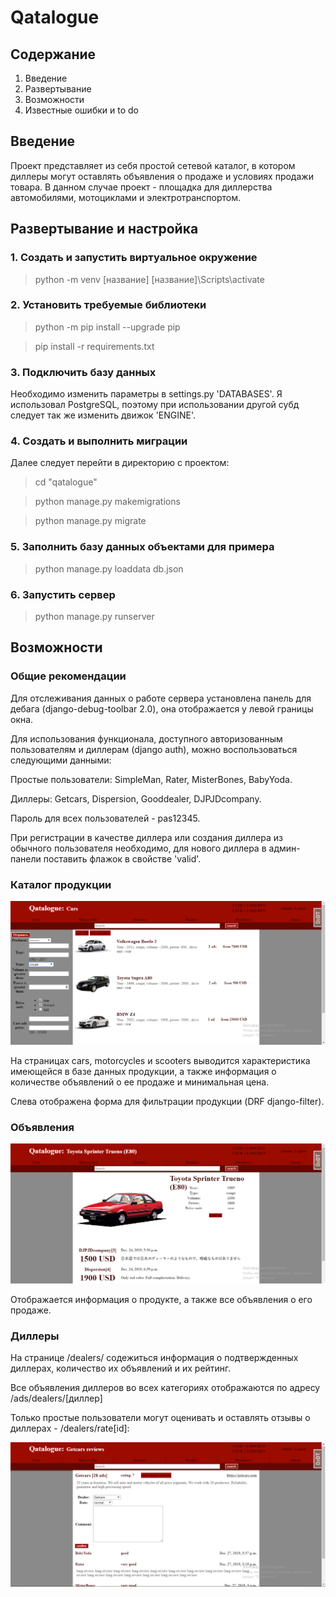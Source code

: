 # Qatalogue
## Содержание
1. Введение
2. Развертывание
3. Возможности
4. Известные ошибки и to do
## Введение
Проект представляет из себя простой сетевой каталог, в котором диллеры могут оставлять объявления о продаже и условиях продажи товара.
В данном случае проект - площадка для диллерства автомобилями, мотоциклами и электротранспортом.
## Развертывание и настройка
### 1. Создать и запустить виртуальное окружение
> python -m venv [название]
[название]\Scripts\activate

### 2. Установить требуемые библиотеки
> python -m pip install --upgrade pip

>pip install -r requirements.txt

### 3.  Подключить базу данных
Необходимо изменить параметры в settings.py 'DATABASES'. Я использовал PostgreSQL, поэтому при использовании другой субд следует так же
изменить движок 'ENGINE'.

### 4. Создать и выполнить миграции
Далее следует перейти в директорию с проектом:
> cd "qatalogue"

>python manage.py makemigrations

>python manage.py migrate

### 5. Заполнить базу данных объектами для примера
> python manage.py loaddata db.json

### 6. Запустить сервер
> python manage.py runserver

## Возможности
### Общие рекомендации
Для отслеживания данных о работе сервера установлена панель для дебага (django-debug-toolbar 2.0), она отображается у левой границы
окна.

Для использования функционала, доступного авторизованным пользователям и диллерам (django auth), можно воспользоваться следующими
данными:

Простые пользователи: SimpleMan, Rater, MisterBones, BabyYoda.

Диллеры: Getcars, Dispersion, Gooddealer, DJPJDcompany.

Пароль для всех пользователей - pas12345.

При регистрации в качестве диллера или создания диллера из обычного пользователя необходимо, для нового диллера в админ-панели
поставить флажок в свойстве 'valid'.

### Каталог продукции

![](https://github.com/Ktwru/Qatalogue/blob/master/screenshots/Products.PNG "Cars, type - coupe, drive unit: rear and foward")

На страницах cars, motorcycles и scooters выводится характеристика имеющейся в базе данных продукции, а также информация о количестве
объявлений о ее продаже и минимальная цена.

Слева отображена форма для фильтрации продукции (DRF django-filter).

### Объявления

![](https://github.com/Ktwru/Qatalogue/blob/master/screenshots/Product.PNG)

Отображается информация о продукте, а также все объявления о его продаже.

### Диллеры
На странице /dealers/ содежиться информация о подтвержденных диллерах, количество их объявлений и их рейтинг.

Все объявления диллеров во всех категориях отображаются по адресу /ads/dealers/[диллер]

Только простые пользователи могут оценивать и оставлять отзывы о диллерах - /dealers/rate[id]:

![](https://github.com/Ktwru/Qatalogue/blob/master/screenshots/Rate.PNG)
